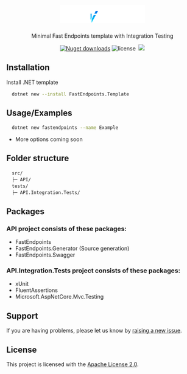 <h1 align="center">
   <img alt="FastEndpoints logo" src="https://github.com/BrosSquad/FastEndpoints.Template/blob/main/.template.config/logo.png" width="224px"/><br/>
</h1>
<p align="center">Minimal Fast Endpoints template with Integration Testing</p>

<p align="center">
  <a href="https://www.nuget.org/packages/FastEndpoints.Template/" target="_blank"><img src="https://img.shields.io/nuget/dt/FastEndpoints.Template?style=for-the-badge" alt="Nuget downloads" /></a>&nbsp;<img src="https://img.shields.io/badge/license-apache_2.0-red?style=for-the-badge&logo=none" alt="license" /> &nbsp;<img src="https://img.shields.io/nuget/v/FastEndpoints.Template?style=for-the-badge" /></p>

## Installation

Install .NET template

```bash
  dotnet new --install FastEndpoints.Template
```

## Usage/Examples

```bash
  dotnet new fastendpoints --name Example
```

- More options coming soon

## Folder structure

```sh
  src/
  ├─ API/
  tests/
  ├─ API.Integration.Tests/
```

## Packages

### API project consists of these packages:

- FastEndpoints
- FastEndpoints.Generator (Source generation)
- FastEndpoints.Swagger

### API.Integration.Tests project consists of these packages:

- xUnit
- FluentAssertions
- Microsoft.AspNetCore.Mvc.Testing

## Support

If you are having problems, please let us know by [raising a new issue](https://github.com/BrosSquad/FastEndpoints.Template/issues/new).

## License

This project is licensed with the [Apache License 2.0](LICENSE).
